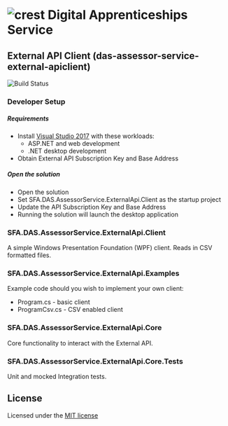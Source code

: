# ![crest](https://assets.publishing.service.gov.uk/government/assets/crests/org_crest_27px-916806dcf065e7273830577de490d5c7c42f36ddec83e907efe62086785f24fb.png) Digital Apprenticeships Service

##  External API Client (das-assessor-service-external-apiclient)

![Build Status](https://sfa-gov-uk.visualstudio.com/_apis/public/build/definitions/c39e0c0b-7aff-4606-b160-3566f3bbce23/???/badge)

### Developer Setup

##### Requirements

- Install [Visual Studio 2017](https://www.visualstudio.com/downloads/) with these workloads:
    - ASP.NET and web development
    - .NET desktop development
- Obtain External API Subscription Key and Base Address

##### Open the solution

- Open the solution
- Set SFA.DAS.AssessorService.ExternalApi.Client as the startup project
- Update the API Subscription Key and Base Address
- Running the solution will launch the desktop application

### SFA.DAS.AssessorService.ExternalApi.Client

A simple Windows Presentation Foundation (WPF) client.
Reads in CSV formatted files.

### SFA.DAS.AssessorService.ExternalApi.Examples

Example code should you wish to implement your own client:
- Program.cs - basic client
- ProgramCsv.cs - CSV enabled client

### SFA.DAS.AssessorService.ExternalApi.Core

Core functionality to interact with the External API.

### SFA.DAS.AssessorService.ExternalApi.Core.Tests

Unit and mocked Integration tests.

## License
Licensed under the [MIT license](https://github.com/SkillsFundingAgency/das-assessor-service-external-apiclient/blob/master/LICENSE)